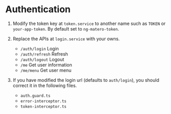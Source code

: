 # Authentication

1. Modify the token key at `token.service` to another name such as `TOKEN` or `your-app-token`. By default set to `ng-matero-token`.

2. Replace the APIs at `login.service` with your owns.

    - `/auth/login` Login
    - `/auth/refresh` Refresh
    - `/auth/logout` Logout
    - `/me` Get user information
    - `/me/menu` Get user menu

3. If you have modified the login url (defaults to `auth/login`), you should correct it in the following files.

    - `auth.guard.ts`
    - `error-interceptor.ts`
    - `token-interceptor.ts`
